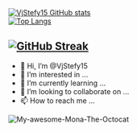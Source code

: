 <a style="display: block" href="https://github.com/anuraghazra/github-readme-stats">
  <img align="center" src="https://github-readme-stats-sandy-theta.vercel.app/api?username=VjStefy15&count_private=true&show_icons=true&theme=holi&include_all_commits=true&cache=false" alt="VjStefy15 GitHub stats" />
</a>
<a style="display: block" href="https://github.com/anuraghazra/convoychat">
  <img align="center" src="https://github-readme-stats-sandy-theta.vercel.app/api/top-langs/?username=VjStefy15&theme=holi&layout=compact" alt="Top Langs" />
</a>

[![GitHub Streak](https://streak-stats.demolab.com?user=VjStefy15&theme=catppuccin-macchiato&hide_border=true&locale=it&mode=weekly)](https://git.io/streak-stats)
---

- 👋 Hi, I’m @VjStefy15                                                                                                                        
- 👀 I’m interested in ...
- 🌱 I’m currently learning ...
- 💞️ I’m looking to collaborate on ...
- 📫 How to reach me ...


![ My-awesome-Mona-The-Octocat](https://github.com/VjStefy15/My-awesome-Mona-The-Octocat/blob/32f055aac883fd00faa046c88b2cca247f6d4ce3/octocat-1704380347319.png)


<!---
AjStefy15/AjStefy15 is a ✨ special ✨ repository because its `README.md` (this file) appears on your GitHub profile.
You can click the Preview link to take a look at your changes.
--->
